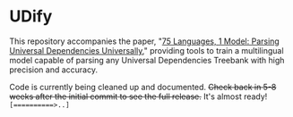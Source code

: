 # UDify

This repository accompanies the paper, "[75 Languages, 1 Model: Parsing Universal Dependencies Universally](https://arxiv.org/abs/1904.02099)," providing tools to train a multilingual model capable of parsing any Universal Dependencies Treebank with high precision and accuracy.

Code is currently being cleaned up and documented. ~~Check back in 5-8 weeks after the initial commit to see the full release.~~ It's almost ready! `[==========>..]`
